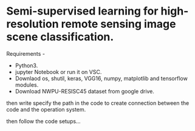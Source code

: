 # Semi-supervised learning for high-resolution remote sensing image scene classification.

 Requirements -
 
- Python3.
- jupyter Notebook or run it on VSC.
- Downlaod os, shutil, keras, VGG16, numpy, matplotlib and tensorflow modules.
- Download NWPU-RESISC45 dataset from google drive.

 then write  specify the path in the code to create connection between the code 
 and the operation system.
 
 then follow the code setups...







